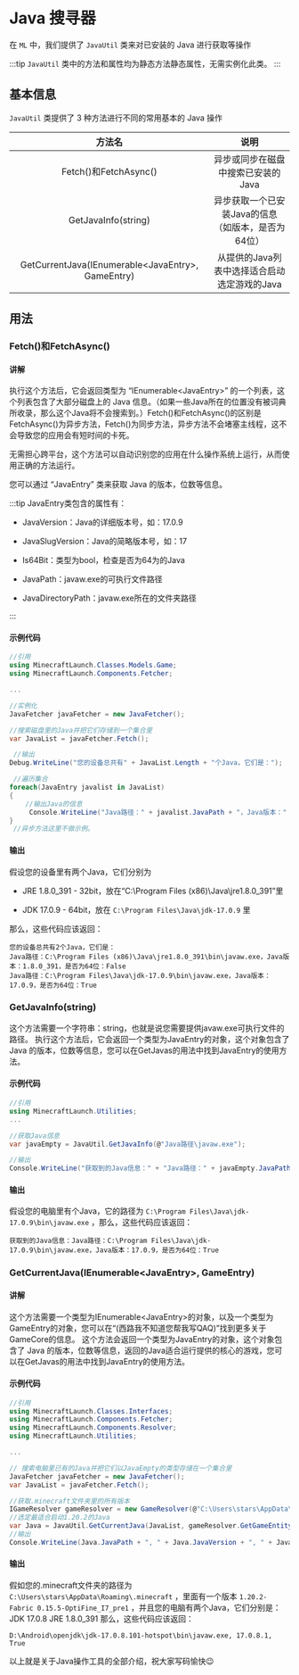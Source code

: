 # Java 搜寻器

在 `ML` 中，我们提供了 `JavaUtil` 类来对已安装的 Java 进行获取等操作

:::tip
`JavaUtil` 类中的方法和属性均为静态方法静态属性，无需实例化此类。
:::

## 基本信息

`JavaUtil` 类提供了 3 种方法进行不同的常用基本的 Java 操作

|方法名|说明|
|:---:|:---:|
|Fetch()和FetchAsync()|异步或同步在磁盘中搜索已安装的Java|
|GetJavaInfo(string)|异步获取一个已安装Java的信息（如版本，是否为64位）|
|GetCurrentJava(IEnumerable\<JavaEntry>, GameEntry)|从提供的Java列表中选择适合启动选定游戏的Java|

## 用法

### Fetch()和FetchAsync()

#### 讲解

执行这个方法后，它会返回类型为 “IEnumerable\<JavaEntry>” 的一个列表，这个列表包含了大部分磁盘上的 Java 信息。（如果一些Java所在的位置没有被词典所收录，那么这个Java将不会搜索到。）Fetch()和FetchAsync()的区别是FetchAsync()为异步方法，Fetch()为同步方法，异步方法不会堵塞主线程，这不会导致您的应用会有短时间的卡死。

无需担心跨平台，这个方法可以自动识别您的应用在什么操作系统上运行，从而使用正确的方法运行。

您可以通过 “JavaEntry” 类来获取 Java 的版本，位数等信息。

:::tip
JavaEntry类包含的属性有：

- JavaVersion：Java的详细版本号，如：17.0.9

- JavaSlugVersion：Java的简略版本号，如：17

- Is64Bit：类型为bool，检查是否为64为的Java

- JavaPath：javaw.exe的可执行文件路径

- JavaDirectoryPath：javaw.exe所在的文件夹路径

:::

#### 示例代码

``` cs
//引用
using MinecraftLaunch.Classes.Models.Game;
using MinecraftLaunch.Components.Fetcher;

...

//实例化
JavaFetcher javaFetcher = new JavaFetcher();

//搜索磁盘里的Java并把它们存储到一个集合里
var JavaList = javaFetcher.Fetch();

 //输出
Debug.WriteLine("您的设备总共有" + JavaList.Length + "个Java，它们是：");

 //遍历集合
foreach(JavaEntry javalist in JavaList)
{
    //输出Java的信息
     Console.WriteLine("Java路径：" + javalist.JavaPath + "，Java版本：" + javalist.JavaVersion + "，是否为64位：" + javalist.Is64Bit);
}
 //异步方法这里不做示例。
```

#### 输出

假设您的设备里有两个Java，它们分别为

- JRE 1.8.0_391 - 32bit，放在“C:\Program Files (x86)\Java\jre1.8.0_391”里

- JDK 17.0.9 - 64bit，放在 `C:\Program Files\Java\jdk-17.0.9` 里

那么，这些代码应该返回：

``` text
您的设备总共有2个Java，它们是：
Java路径：C:\Program Files (x86)\Java\jre1.8.0_391\bin\javaw.exe，Java版本：1.8.0_391，是否为64位：False
Java路径：C:\Program Files\Java\jdk-17.0.9\bin\javaw.exe，Java版本：17.0.9，是否为64位：True
```

### GetJavaInfo(string)

这个方法需要一个字符串：string，也就是说您需要提供javaw.exe可执行文件的路径。
执行这个方法后，它会返回一个类型为JavaEntry的对象，这个对象包含了 Java 的版本，位数等信息，您可以在GetJavas的用法中找到JavaEntry的使用方法。

#### 示例代码

``` cs
//引用
using MinecraftLaunch.Utilities;
...

//获取Java信息
var javaEmpty = JavaUtil.GetJavaInfo(@"Java路径\javaw.exe");

//输出
Console.WriteLine("获取到的Java信息：" + "Java路径：" + javaEmpty.JavaPath + "，Java版本：" + javaEmpty.JavaVersion + "，是否为64位：" + javaEmpty.Is64Bit);
```

#### 输出

假设您的电脑里有个Java，它的路径为 `C:\Program Files\Java\jdk-17.0.9\bin\javaw.exe` ，那么，这些代码应该返回：

``` text
获取到的Java信息：Java路径：C:\Program Files\Java\jdk-17.0.9\bin\javaw.exe，Java版本：17.0.9，是否为64位：True
```

### GetCurrentJava(IEnumerable\<JavaEntry>, GameEntry)

#### 讲解

这个方法需要一个类型为IEnumerable\<JavaEntry>的对象，以及一个类型为GameEntry的对象，您可以在“(西路我不知道您帮我写QAQ)”找到更多关于GameCore的信息。
这个方法会返回一个类型为JavaEntry的对象，这个对象包含了 Java 的版本，位数等信息，返回的Java适合运行提供的核心的游戏，您可以在GetJavas的用法中找到JavaEntry的使用方法。

#### 示例代码

``` cs
//引用
using MinecraftLaunch.Classes.Interfaces;
using MinecraftLaunch.Components.Fetcher;
using MinecraftLaunch.Components.Resolver;
using MinecraftLaunch.Utilities;

...

// 搜索电脑里已有的Java并把它们以JavaEmpty的类型存储在一个集合里
JavaFetcher javaFetcher = new JavaFetcher();
var JavaList = javaFetcher.Fetch();

//获取.minecraft文件夹里的所有版本
IGameResolver gameResolver = new GameResolver(@"C:\Users\stars\AppData\Roaming\.minecraft");
//选定最适合启动1.20.2的Java
var Java = JavaUtil.GetCurrentJava(JavaList, gameResolver.GetGameEntity("1.20.2-Fabric 0.15.5-OptiFine_I7_pre1"));
//输出
Console.WriteLine(Java.JavaPath + ", " + Java.JavaVersion + ", " + Java.Is64Bit);
```

#### 输出

假如您的.minecraft文件夹的路径为 `C:\Users\stars\AppData\Roaming\.minecraft` ，里面有一个版本 `1.20.2-Fabric 0.15.5-OptiFine_I7_pre1` ，并且您的电脑有两个Java，它们分别是：
JDK 17.0.8
JRE 1.8.0_391
那么，这些代码应该返回：

``` text
D:\Android\openjdk\jdk-17.0.8.101-hotspot\bin\javaw.exe, 17.0.8.1, True
```

以上就是关于Java操作工具的全部介绍，祝大家写码愉快😉
